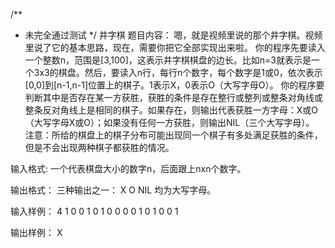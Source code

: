 /**
 * 未完全通过测试
 */
井字棋
题目内容：
嗯，就是视频里说的那个井字棋。视频里说了它的基本思路，现在，需要你把它全部实现出来啦。
你的程序先要读入一个整数n，范围是[3,100]，这表示井字棋棋盘的边长。比如n=3就表示是一个3x3的棋盘。然后，要读入n行，每行n个数字，每个数字是1或0，依次表示[0,0]到[n-1,n-1]位置上的棋子。1表示X，0表示O（大写字母O）。
你的程序要判断其中是否存在某一方获胜，获胜的条件是存在整行或整列或整条对角线或整条反对角线上是相同的棋子。如果存在，则输出代表获胜一方字母：X或O（大写字母X或O）；如果没有任何一方获胜，则输出NIL（三个大写字母）。
注意：所给的棋盘上的棋子分布可能出现同一个棋子有多处满足获胜的条件，但是不会出现两种棋子都获胜的情况。

输入格式:
一个代表棋盘大小的数字n，后面跟上nxn个数字。

输出格式：
三种输出之一：
X
O
NIL
均为大写字母。

输入样例：
4
1 0 0 1
0 1 0 0
0 0 1 0
1 0 0 1

输出样例：
X